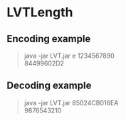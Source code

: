 # LVTLength

## Encoding example

>java -jar LVT.jar e 1234567890  
>84499602D2

## Decoding example
>java -jar LVT.jar 85024CB016EA  
>9876543210
